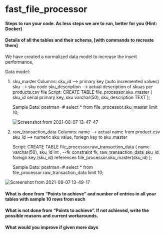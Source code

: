 # fast_file_processor

#### Steps to run your code. As less steps we are to run, better for you (Hint: Docker)


#### Details of all the tables and their schema, [with commands to recreate them]
We have created a normalized data model to increase the insert performance,

Data model:

1. sku_master 
    Columns:
        sku_id --> primary key (auto incremented values) 
        sku --> sku code 
        sku_description --> actual description of skuas per products.csv file
    Script:
        CREATE TABLE file_processor.sku_master
        (
        sku_id serial primary key,
        sku varchar(50),
        sku_description TEXT
        );

    Sample Data:
    postman=# select * from file_processor.sku_master limit 10;
    
    ![Screenshot from 2021-08-07 13-47-47](https://user-images.githubusercontent.com/30022078/128593817-67b2f456-46f4-4e4f-a990-1089b9dcc340.png)


2. raw_transaction_data
    Columns:
        name --> actual name from product.csv
        sku_id --> numeric sku value, foriegn key to sku_master

    Script:
        CREATE TABLE file_processor.raw_transaction_data
        (
        name varchar(50),
        sku_id int , --fk
        constraint fk_raw_transaction_data_sku_id foreign key (sku_id) references file_processor.sku_master(sku_id)
        );

    Sample Data:
    postman=# select * from file_processor.raw_transaction_data limit 10;

![Screenshot from 2021-08-07 13-49-17](https://user-images.githubusercontent.com/30022078/128593871-aec6f88d-04e0-43c8-b3d3-51b60351353b.png)

    
    
#### What is done from “Points to achieve” and number of entries in all your tables with sample 10 rows from each

#### What is not done from “Points to achieve”. If not achieved, write the possible reasons and current workarounds.

#### What would you improve if given more days
